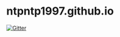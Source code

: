 # ntpntp1997.github.io

[![Gitter](https://badges.gitter.im/ntpntp1997-github-io/community.svg)](https://gitter.im/ntpntp1997-github-io/community?utm_source=badge&utm_medium=badge&utm_campaign=pr-badge&utm_content=badge)